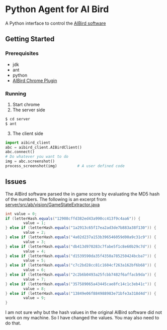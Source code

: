 # Python Agent for AI Bird

A Python interface to control the [AIBird software](https://aibirds.org)

## Getting Started

### Prerequisites

* jdk
* ant
* python
* [AIBird Chrome Plugin](https://aibirds.org/basic-game-playing-software/getting-started.html)

### Running
1. Start chrome
2. The server side
```bash
$ cd server
$ ant
```
3. The client side
```python
import aibird_client
abc = aibird_client.AIBirdClient()
abc.connect()
# Do whatever you want to do
img = abc.screenshot()
process_screenshot(img)         # A user defined code
```

## Issues
The AIBird software parsed the in game score by evaluating the MD5 hash of the numbers.
The following is an excerpt from [server/src/ab/vision/GameStateExtractor.java](server/src/ab/vision/GameStateExtractor.java)
```java
int value = 0;
if (letterHash.equals("12908cffd382ed43a990cc413f9c4aa6")) {
        value = 1;
} else if (letterHash.equals("1a2913c65f17ea2ad3de7b883a38f130")) {
        value = 2;
} else if (letterHash.equals("4a02d237a153b396546059d00a9c31c9")) {
        value = 3;
} else if (letterHash.equals("db413d970283c7fabe5f1c8e60b29c7d")) {
        value = 4;
} else if (letterHash.equals("d1539590da35f4350a785250424bcba7")) {
        value = 5;
} else if (letterHash.equals("c7c2bd28cc81c1604cf263a162bf6b68")) {
        value = 6;
} else if (letterHash.equals("2c2b6b0493a25fcbb7482f6affacb9da")) {
        value = 7;
} else if (letterHash.equals("357589065a43445cae8fc14c1c3eb41c")) {
        value = 8;
} else if (letterHash.equals("13849e06f884988983e71bfe3a318d4d")) {
        value = 9;
}
```
I am not sure why but the hash values in the original AIBird software did not work on my machine.
So I have changed the values. You may also need to do that.
